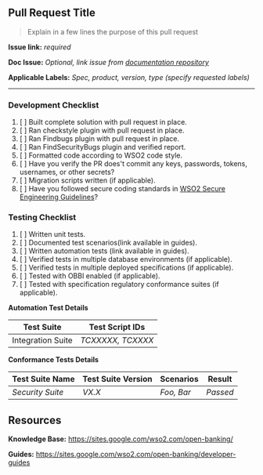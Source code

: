 ## Pull Request Title

> Explain  in a few lines the purpose of this pull request

**Issue link:** *required*

**Doc Issue:** *Optional, link issue from [documentation repository](https://github.com/wso2/docs-ob/issues)*

**Applicable Labels:** *Spec, product, version, type (specify requested labels)*

------

### Development Checklist

1. [ ] Built complete solution with pull request in place.
2. [ ] Ran checkstyle plugin with pull request in place.
3. [ ] Ran Findbugs plugin with pull request in place.
4. [ ] Ran FindSecurityBugs plugin and verified report.
5. [ ] Formatted code according to WSO2 code style.
6. [ ] Have you verify the PR does't commit any keys, passwords, tokens, usernames, or other secrets?
7. [ ] Migration scripts written (if applicable).
8. [ ] Have you followed secure coding standards in [WSO2 Secure Engineering Guidelines](http://wso2.com/technical-reports/wso2-secure-engineering-guidelines)?

### Testing Checklist

1. [ ] Written unit tests.
2. [ ] Documented test scenarios(link available in guides).
3. [ ] Written automation tests (link available in guides).
4. [ ] Verified tests in multiple database environments (if applicable).
5. [ ] Verified tests in multiple deployed specifications (if applicable).
6. [ ] Tested with OBBI enabled  (if applicable).
7. [ ] Tested with specification regulatory conformance suites  (if applicable).

**Automation Test Details**

| Test Suite        | Test Script IDs   |
| ----------------- | ----------------- |
| Integration Suite | *TCXXXXX, TCXXXX* |

**Conformance Tests Details**

| Test Suite Name  | Test Suite Version | Scenarios  | Result   |
| ---------------- | ------------------ | ---------- | -------- |
| *Security Suite* | *VX.X*             | *Foo, Bar* | *Passed* |

## Resources

**Knowledge Base:** https://sites.google.com/wso2.com/open-banking/

**Guides:** https://sites.google.com/wso2.com/open-banking/developer-guides
